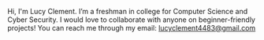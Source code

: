 Hi, I'm Lucy Clement.
I’m a freshman in college for Computer Science and Cyber Security.
I would love to collaborate with anyone on beginner-friendly projects!
You can reach me through my email: lucyclement4483@gmail.com
